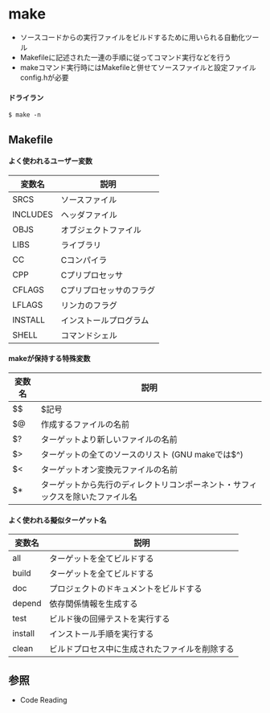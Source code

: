 # make
- ソースコードからの実行ファイルをビルドするために用いられる自動化ツール
- Makefileに記述された一連の手順に従ってコマンド実行などを行う
- makeコマンド実行時にはMakefileと併せてソースファイルと設定ファイルconfig.hが必要

#### ドライラン
```
$ make -n
```

## Makefile
#### よく使われるユーザー変数
| 変数名   | 説明                    |
| -        | -                       |
| SRCS     | ソースファイル          |
| INCLUDES | ヘッダファイル          |
| OBJS     | オブジェクトファイル    |
| LIBS     | ライブラリ              |
| CC       | Cコンパイラ             |
| CPP      | Cプリプロセッサ         |
| CFLAGS   | Cプリプロセッサのフラグ |
| LFLAGS   | リンカのフラグ          |
| INSTALL  | インストールプログラム  |
| SHELL    | コマンドシェル          |

#### makeが保持する特殊変数
| 変数名   | 説明                                                                           |
| -        | -                                                                              |
| $$       | $記号                                                                          |
| $@       | 作成するファイルの名前                                                         |
| $?       | ターゲットより新しいファイルの名前                                             |
| $>       | ターゲットの全てのソースのリスト (GNU makeでは$^)                              |
| $<       | ターゲットオン変換元ファイルの名前                                             |
| $*       | ターゲットから先行のディレクトリコンポーネント・サフィックスを除いたファイル名 |

#### よく使われる擬似ターゲット名
| 変数名   | 説明                                           |
| -        | -                                              |
| all      | ターゲットを全てビルドする                     |
| build    | ターゲットを全てビルドする                     |
| doc      | プロジェクトのドキュメントをビルドする         |
| depend   | 依存関係情報を生成する                         |
| test     | ビルド後の回帰テストを実行する                 |
| install  | インストール手順を実行する                     |
| clean    | ビルドプロセス中に生成されたファイルを削除する |

## 参照
- Code Reading
